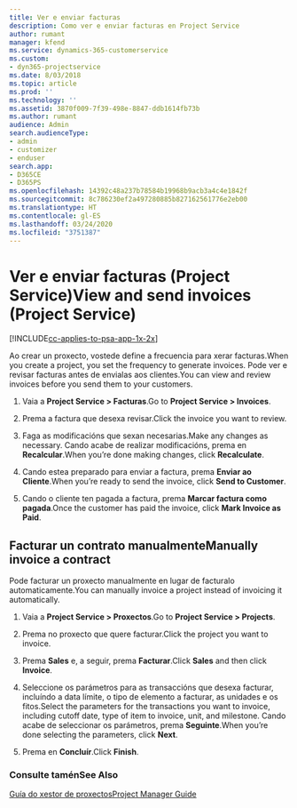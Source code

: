 ```yaml
---
title: Ver e enviar facturas
description: Como ver e enviar facturas en Project Service
author: rumant
manager: kfend
ms.service: dynamics-365-customerservice
ms.custom:
- dyn365-projectservice
ms.date: 8/03/2018
ms.topic: article
ms.prod: ''
ms.technology: ''
ms.assetid: 3870f009-7f39-498e-8847-ddb1614fb73b
ms.author: rumant
audience: Admin
search.audienceType:
- admin
- customizer
- enduser
search.app:
- D365CE
- D365PS
ms.openlocfilehash: 14392c48a237b78584b19968b9acb3a4c4e1842f
ms.sourcegitcommit: 8c786230ef2a497280885b827162561776e2eb00
ms.translationtype: HT
ms.contentlocale: gl-ES
ms.lasthandoff: 03/24/2020
ms.locfileid: "3751387"
---
```

# <a name="view-and-send-invoices-project-service"></a><span data-ttu-id="87ab7-103">Ver e enviar facturas (Project Service)</span><span class="sxs-lookup"><span data-stu-id="87ab7-103">View and send invoices (Project Service)</span></span>

[!INCLUDE[cc-applies-to-psa-app-1x-2x](../includes/cc-applies-to-psa-app-1x-2x.md)]

<span data-ttu-id="87ab7-104">Ao crear un proxecto, vostede define a frecuencia para xerar facturas.</span><span class="sxs-lookup"><span data-stu-id="87ab7-104">When you create a project, you set the frequency to generate invoices.</span></span> <span data-ttu-id="87ab7-105">Pode ver e revisar facturas antes de envialas aos clientes.</span><span class="sxs-lookup"><span data-stu-id="87ab7-105">You can view and review invoices before you send them to your customers.</span></span>  
  
1.  <span data-ttu-id="87ab7-106">Vaia a **Project Service > Facturas**.</span><span class="sxs-lookup"><span data-stu-id="87ab7-106">Go to **Project Service > Invoices**.</span></span>  
  
2.  <span data-ttu-id="87ab7-107">Prema a factura que desexa revisar.</span><span class="sxs-lookup"><span data-stu-id="87ab7-107">Click the invoice you want to review.</span></span>  
  
3.  <span data-ttu-id="87ab7-108">Faga as modificacións que sexan necesarias.</span><span class="sxs-lookup"><span data-stu-id="87ab7-108">Make any changes as necessary.</span></span> <span data-ttu-id="87ab7-109">Cando acabe de realizar modificacións, prema en **Recalcular**.</span><span class="sxs-lookup"><span data-stu-id="87ab7-109">When you’re done making changes, click **Recalculate**.</span></span>  
  
4.  <span data-ttu-id="87ab7-110">Cando estea preparado para enviar a factura, prema **Enviar ao Cliente**.</span><span class="sxs-lookup"><span data-stu-id="87ab7-110">When you’re ready to send the invoice, click **Send to Customer**.</span></span>  
  
5.  <span data-ttu-id="87ab7-111">Cando o cliente ten pagada a factura, prema **Marcar factura como pagada**.</span><span class="sxs-lookup"><span data-stu-id="87ab7-111">Once the customer has paid the invoice, click **Mark Invoice as Paid**.</span></span>  
  
## <a name="manually-invoice-a-contract"></a><span data-ttu-id="87ab7-112">Facturar un contrato manualmente</span><span class="sxs-lookup"><span data-stu-id="87ab7-112">Manually invoice a contract</span></span>  
 <span data-ttu-id="87ab7-113">Pode facturar un proxecto manualmente en lugar de facturalo automaticamente.</span><span class="sxs-lookup"><span data-stu-id="87ab7-113">You can manually invoice a project instead of invoicing it automatically.</span></span>  
  
1.  <span data-ttu-id="87ab7-114">Vaia a **Project Service > Proxectos**.</span><span class="sxs-lookup"><span data-stu-id="87ab7-114">Go to **Project Service > Projects**.</span></span>  
  
2.  <span data-ttu-id="87ab7-115">Prema no proxecto que quere facturar.</span><span class="sxs-lookup"><span data-stu-id="87ab7-115">Click the project you want to invoice.</span></span>  
  
3.  <span data-ttu-id="87ab7-116">Prema **Sales** e, a seguir, prema **Facturar**.</span><span class="sxs-lookup"><span data-stu-id="87ab7-116">Click **Sales** and then click **Invoice**.</span></span>  
  
4.  <span data-ttu-id="87ab7-117">Seleccione os parámetros para as transaccións que desexa facturar, incluíndo a data límite, o tipo de elemento a facturar, as unidades e os fitos.</span><span class="sxs-lookup"><span data-stu-id="87ab7-117">Select the parameters for the transactions you want to invoice, including cutoff date, type of item to invoice, unit, and milestone.</span></span> <span data-ttu-id="87ab7-118">Cando acabe de seleccionar os parámetros, prema **Seguinte**.</span><span class="sxs-lookup"><span data-stu-id="87ab7-118">When you’re done selecting the parameters, click **Next**.</span></span>  
  
5.  <span data-ttu-id="87ab7-119">Prema en **Concluír**.</span><span class="sxs-lookup"><span data-stu-id="87ab7-119">Click **Finish**.</span></span>  
  
### <a name="see-also"></a><span data-ttu-id="87ab7-120">Consulte tamén</span><span class="sxs-lookup"><span data-stu-id="87ab7-120">See Also</span></span>  
 [<span data-ttu-id="87ab7-121">Guía do xestor de proxectos</span><span class="sxs-lookup"><span data-stu-id="87ab7-121">Project Manager Guide</span></span>](../project-service/project-manager-guide.md)
